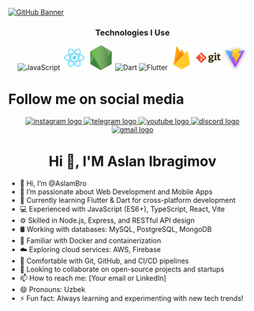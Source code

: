 [![GitHub Banner](https://user-images.githubusercontent.com/58959408/232639433-cb0aea21-66f0-4508-a771-85e2089c5a87.gif)](https://github.com/zainwen9)

### <div align="center">Technologies I Use</div>

<div align="center">
  <img src="https://cdn.jsdelivr.net/gh/devicons/devicon/icons/javascript/javascript-original.svg" alt="JavaScript" width="50" height="50"/>
  <img src="https://raw.githubusercontent.com/github/explore/main/topics/react/react.png" alt="React" width="50" height="50" />
  <img src="https://raw.githubusercontent.com/github/explore/main/topics/nodejs/nodejs.png" alt="Node.js" width="50" height="50" />
  <img src="https://cdn.jsdelivr.net/gh/devicons/devicon/icons/dart/dart-original.svg" alt="Dart" width="50" height="50"/>
  <img src="https://cdn.jsdelivr.net/gh/devicons/devicon/icons/flutter/flutter-original.svg" alt="Flutter" width="50" height="50"/>
  <img src="https://raw.githubusercontent.com/github/explore/main/topics/firebase/firebase.png" alt="Firebase" width="50" height="50" />
  <img src="https://raw.githubusercontent.com/github/explore/main/topics/git/git.png" alt="Git" width="50" height="50" />
  <img src="https://raw.githubusercontent.com/github/explore/main/topics/vite/vite.png" alt="Vite" width="50" height="50" />
</div>

#

<h1 text-align="center">Follow me on social media</h1>

<div align="center">
  <a href="https://instagram.com/ibragiimv" target="_blank">
    <img src="https://img.shields.io/static/v1?message=Instagram&logo=instagram&label=&color=E4405F&logoColor=white&labelColor=&style=for-the-badge" height="35" alt="instagram logo"  />
  </a>
  <a href="https://t.me/falastinlikk" target="_blank">
    <img src="https://img.shields.io/static/v1?message=Telegram&logo=telegram&label=&color=2CA5E0&logoColor=white&labelColor=&style=for-the-badge" height="35" alt="telegram logo"  />
  </a>
  <a href="https://www.youtube.com/@AslamBro08" target="_blank">
    <img src="https://img.shields.io/static/v1?message=Youtube&logo=youtube&label=&color=FF0000&logoColor=white&labelColor=&style=for-the-badge" height="35" alt="youtube logo"  />
  </a>
  <a href="https://discord.com/users/aslan_ibragimov_61759" target="_blank">
    <img src="https://img.shields.io/static/v1?message=Discord&logo=discord&label=&color=7289DA&logoColor=white&labelColor=&style=for-the-badge" height="35" alt="discord logo"  />
  </a>
  <a href="mailto:aslamibragimov68@gmail.com" target="_blank">
    <img src="https://img.shields.io/static/v1?message=Gmail&logo=gmail&label=&color=D14836&logoColor=white&labelColor=&style=for-the-badge" height="35" alt="gmail logo"  />
  </a>
</div>



<h1 align="center">Hi 👋, I'M Aslan Ibragimov</h1>

- 👋 Hi, I’m @AslamBro
- 👀 I’m passionate about Web Development and Mobile Apps
- 🌱 Currently learning Flutter & Dart for cross-platform development
- 💻 Experienced with JavaScript (ES6+), TypeScript, React, Vite
- ⚙️ Skilled in Node.js, Express, and RESTful API design
- 🛢️ Working with databases: MySQL, PostgreSQL, MongoDB
- 🐳 Familiar with Docker and containerization
- ☁️ Exploring cloud services: AWS, Firebase
- 🔧 Comfortable with Git, GitHub, and CI/CD pipelines
- 💞️ Looking to collaborate on open-source projects and startups
- 📫 How to reach me: [Your email or LinkedIn]
- 😄 Pronouns: Uzbek
- ⚡ Fun fact: Always learning and experimenting with new tech trends!


<!---
AslamBro/AslamBro is a ✨ special ✨ repository because its `README.md` (this file) appears on your GitHub profile.
You can click the Preview link to take a look at your changes.
--->

